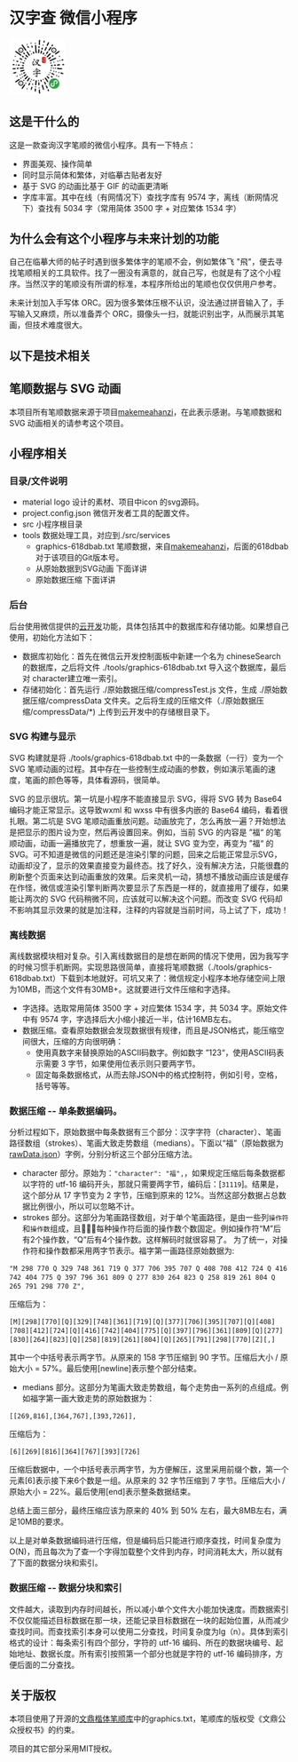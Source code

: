 # 汉字查 微信小程序

<img src='./rdCode.jpg' style="width:20%;">

## 这是干什么的

这是一款查询汉字笔顺的微信小程序。具有一下特点：

* 界面美观、操作简单
* 同时显示简体和繁体，对临摹古贴者友好
* 基于 SVG 的动画比基于 GIF 的动画更清晰
* 字库丰富。其中在线（有网情况下）查找字库有 9574 字，离线（断网情况下）查找有 5034 字（常用简体 3500 字 + 对应繁体 1534 字）

## 为什么会有这个小程序与未来计划的功能

自己在临摹大师的帖子时遇到很多繁体字的笔顺不会，例如繁体飞 "飛"，便去寻找笔顺相关的工具软件。找了一圈没有满意的，就自己写，也就是有了这个小程序。当然汉字的笔顺没有所谓的标准，本程序所给出的笔顺也仅仅供用户参考。

未来计划加入手写体 ORC。因为很多繁体压根不认识，没法通过拼音输入了，手写输入又麻烦，所以准备弄个 ORC，摄像头一扫，就能识别出字，从而展示其笔画，但技术难度很大。
  
## 以下是技术相关

## 笔顺数据与 SVG 动画

本项目所有笔顺数据来源于项目[makemeahanzi](https://github.com/skishore/makemeahanzi)，在此表示感谢。与笔顺数据和 SVG 动画相关的请参考这个项目。

## 小程序相关

### 目录/文件说明

* material logo 设计的素材、项目中icon 的svg源码。
* project.config.json 微信开发者工具的配置文件。
* src 小程序根目录
* tools 数据处理工具，对应到./src/services
  * graphics-618dbab.txt 笔顺数据，来自[makemeahanzi](https://github.com/skishore/makemeahanzi/blob/master/graphics.txt)，后面的618dbab对于该项目的Git版本号。
  * 从原始数据到SVG动画 下面详讲
  * 原始数据压缩 下面详讲

### 后台

后台使用微信提供的[云开发](https://developers.weixin.qq.com/miniprogram/dev/wxcloud/basis/getting-started.html)功能，具体包括其中的数据库和存储功能。如果想自己使用，初始化方法如下：

* 数据库初始化：首先在微信云开发控制面板中新建一个名为 chineseSearch 的数据库，之后将文件 ./tools/graphics-618dbab.txt 导入这个数据库，最后对 character建立唯一索引。
* 存储初始化：首先运行 ./原始数据压缩/compressTest.js 文件，生成 ./原始数据压缩/compressData 文件夹。之后将生成的压缩文件（./原始数据压缩/compressData/*) 上传到云开发中的存储根目录下。

### SVG 构建与显示

SVG 构建就是将 ./tools/graphics-618dbab.txt 中的一条数据（一行）变为一个 SVG 笔顺动画的过程。其中存在一些控制生成动画的参数，例如演示笔画的速度，笔画的颜色等等，具体看源码，很简单。

SVG 的显示很坑。第一坑是小程序不能直接显示 SVG，得将 SVG 转为 Base64 编码才能正常显示。这导致wxml 和 wxss 中有很多内嵌的 Base64 编码，看着很扎眼。第二坑是 SVG 笔顺动画重放问题。动画放完了，怎么再放一遍？开始想法是把显示的图片设为空，然后再设置回来。例如，当前 SVG 的内容是 ”福“ 的笔顺动画，动画一遍播放完了，想重放一遍，就让 SVG 变为空，再变为 ”福“ 的 SVG。可不知道是微信的问题还是渲染引擎的问题，回来之后能正常显示SVG，动画却没了，显示的效果直接变为最终态。找了好久，没有解决方法，只能很蠢的刷新整个页面来达到动画重放的效果。后来灵机一动，猜想不播放动画应该是缓存在作怪，微信或渲染引擎判断两次要显示了东西是一样的，就直接用了缓存，如果能让两次的 SVG 代码稍微不同，应该就可以解决这个问题。而改变 SVG 代码却不影响其显示效果的就是加注释，注释的内容就是当前时间，马上试了下，成功！

### 离线数据

离线数据模块相对复杂。引入离线数据目的是想在断网的情况下使用，因为我写字的时候习惯手机断网。实现思路很简单，直接将笔顺数据（./tools/graphics-618dbab.txt）下载到本地就好。可坑又来了：微信规定小程序本地存储空间上限为10MB，而这个文件有30MB+。这就要进行文件压缩和字选择。

* 字选择。选取常用简体 3500 字 + 对应繁体 1534 字，共 5034 字。原始文件中有 9574 字，字选择后大小缩小接近一半，估计16MB左右。
* 数据压缩。查看原始数据会发现数据很有规律，而且是JSON格式，能压缩空间很大，压缩的方向很明确：
  * 使用真数字来替换原始的ASCII码数字。例如数字 ”123“，使用ASCII码表示需要 3 字节，如果使用位表示则只要两字节。
  * 固定每条数据格式，从而去除JSON中的格式控制符，例如引号，空格，括号等等。
  
### 数据压缩 -- 单条数据编码。

分析过程如下，原始数据中每条数据有三个部分：汉字字符（character）、笔画路径数组（strokes）、笔画大致走势数组（medians）。下面以“福”（原始数据为[rawData.json](./tools/原始数据压缩/rawData.json)）字例，分别分析这三个部分压缩方法。

  * character 部分。原始为：`"character": "福",`，如果规定压缩后每条数据都以字符的 utf-16 编码开头，那就只需要两字节，编码后：[`31119`]。结果是，这个部分从 17 字节变为 2 字节，压缩到原来的 12%。当然这部分数据占总数据比例很小，所以可以忽略不计。
  * strokes 部分。这部分为笔画路径数组，对于单个笔画路径，是由一些列`操作符`和`操作数`组成，且每种操作符后面的操作数个数固定。例如操作符“M”后有2个操作数，“Q”后有4个操作数。这样解码时就很容易了。
  为了统一，对操作符和操作数都采用两字节表示。福字第一画路径原始数据为:
  ```
  "M 298 770 Q 329 748 361 719 Q 377 706 395 707 Q 408 708 412 724 Q 416 742 404 775 Q 397 796 361 809 Q 277 830 264 823 Q 258 819 261 804 Q 265 791 298 770 Z",
  ```
  压缩后为：
  ```
  [M][298][770][Q][329][748][361][719][Q][377][706][395][707][Q][408][708][412][724][Q][416][742][404][775][Q][397][796][361][809][Q][277][830][264][823][Q][258][819][261][804][Q][265][791][298][770][Z][,]
  ```

  其中一个中括号表示两字节。从原来的 158 字节压缩到 90 字节。压缩后大小 / 原始大小 = 57%。最后使用\[newline\]表示整个部分结束。

  * medians 部分。这部分为笔画大致走势数组，每个走势由一系列的点组成。例如福字第一画大致走势的原始数据为：

  ```
  [[269,816],[364,767],[393,726]],
  ```

  压缩后为：
  ```
  [6][269][816][364][767][393][726]
  ```
  压缩后数据中，一个中括号表示两字节，为方便解压，这里采用前缀个数，第一个元素\[6\]表示接下来6个数是一组。从原来的 32 字节压缩到 7 字节。压缩后大小 / 原始大小 = 22%。最后使用\[end\]表示整条数据结束。

  总结上面三部分，最终压缩应该为原来的 40% 到 50% 左右，最大8MB左右，满足10MB的要求。

  以上是对单条数据编码进行压缩，但是编码后只能进行顺序查找，时间复杂度为O(N)，而且每次为了查一个字得加载整个文件到内存，时间消耗太大，所以就有了下面的数据分块和索引。

### 数据压缩 -- 数据分块和索引

文件越大，读取到内存时间越长，所以减小单个文件大小能加快速度。而数据索引不仅仅能描述目标数据在那一块，还能记录目标数据在一块的起始位置，从而减少查找时间。而查找索引本身可以使用二分查找，时间复杂度为lg（n）。具体到索引格式的设计：每条索引有四个部分，字符的 utf-16 编码、所在的数据块编号、起始地址、数据长度。所有索引按照第一个部分也就是字符的 utf-16 编码排序，方便后面的二分查找。

## 关于版权

本项目使用了开源的[文鼎楷体笔顺库](https://github.com/skishore/makemeahanzi)中的graphics.txt，笔顺库的版权受《文鼎公众授权书》的约束。

项目的其它部分采用MIT授权。
